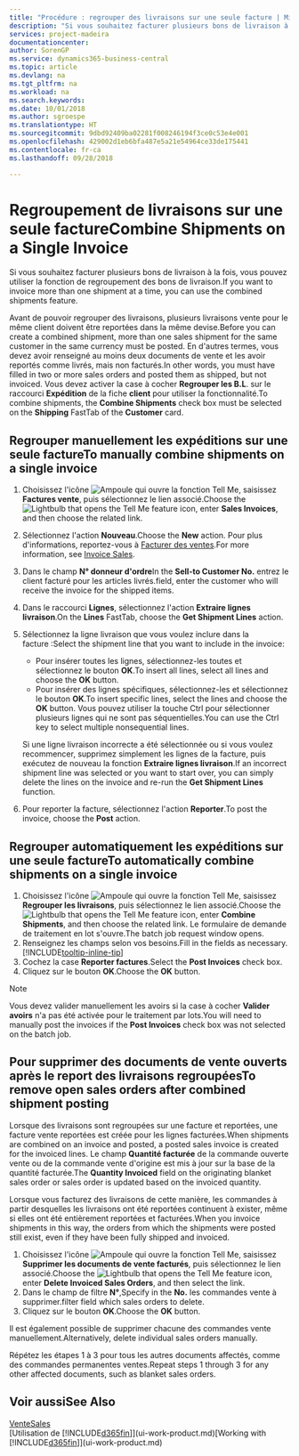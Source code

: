 ```yaml
---
title: "Procédure : regrouper des livraisons sur une seule facture | Microsoft Docs"
description: "Si vous souhaitez facturer plusieurs bons de livraison à la fois, vous pouvez utiliser la fonction de regroupement des bons de livraison."
services: project-madeira
documentationcenter: 
author: SorenGP
ms.service: dynamics365-business-central
ms.topic: article
ms.devlang: na
ms.tgt_pltfrm: na
ms.workload: na
ms.search.keywords: 
ms.date: 10/01/2018
ms.author: sgroespe
ms.translationtype: HT
ms.sourcegitcommit: 9dbd92409ba02281f008246194f3ce0c53e4e001
ms.openlocfilehash: 429002d1eb6bfa487e5a21e54964ce33de175441
ms.contentlocale: fr-ca
ms.lasthandoff: 09/28/2018

---
```

# <a name="combine-shipments-on-a-single-invoice"></a><span data-ttu-id="0ebe5-103">Regroupement de livraisons sur une seule facture</span><span class="sxs-lookup"><span data-stu-id="0ebe5-103">Combine Shipments on a Single Invoice</span></span>
<span data-ttu-id="0ebe5-104">Si vous souhaitez facturer plusieurs bons de livraison à la fois, vous pouvez utiliser la fonction de regroupement des bons de livraison.</span><span class="sxs-lookup"><span data-stu-id="0ebe5-104">If you want to invoice more than one shipment at a time, you can use the combined shipments feature.</span></span>  

 <span data-ttu-id="0ebe5-105">Avant de pouvoir regrouper des livraisons, plusieurs livraisons vente pour le même client doivent être reportées dans la même devise.</span><span class="sxs-lookup"><span data-stu-id="0ebe5-105">Before you can create a combined shipment, more than one sales shipment for the same customer in the same currency must be posted.</span></span> <span data-ttu-id="0ebe5-106">En d'autres termes, vous devez avoir renseigné au moins deux documents de vente et les avoir reportés comme livrés, mais non facturés.</span><span class="sxs-lookup"><span data-stu-id="0ebe5-106">In other words, you must have filled in two or more sales orders and posted them as shipped, but not invoiced.</span></span> <span data-ttu-id="0ebe5-107">Vous devez activer la case à cocher **Regrouper les B.L**. sur le raccourci **Expédition** de la fiche **client** pour utiliser la fonctionnalité.</span><span class="sxs-lookup"><span data-stu-id="0ebe5-107">To combine shipments, the **Combine Shipments** check box must be selected on the **Shipping** FastTab of the **Customer** card.</span></span>  

## <a name="to-manually-combine-shipments-on-a-single-invoice"></a><span data-ttu-id="0ebe5-108">Regrouper manuellement les expéditions sur une seule facture</span><span class="sxs-lookup"><span data-stu-id="0ebe5-108">To manually combine shipments on a single invoice</span></span>  
1. <span data-ttu-id="0ebe5-109">Choisissez l'icône ![Ampoule qui ouvre la fonction Tell Me](media/ui-search/search_small.png "Dites-moi ce que vous voulez faire"), saisissez **Factures vente**, puis sélectionnez le lien associé.</span><span class="sxs-lookup"><span data-stu-id="0ebe5-109">Choose the ![Lightbulb that opens the Tell Me feature](media/ui-search/search_small.png "Tell me what you want to do") icon, enter **Sales Invoices**, and then choose the related link.</span></span>  
2. <span data-ttu-id="0ebe5-110">Sélectionnez l'action **Nouveau**.</span><span class="sxs-lookup"><span data-stu-id="0ebe5-110">Choose the **New** action.</span></span> <span data-ttu-id="0ebe5-111">Pour plus d'informations, reportez-vous à [Facturer des ventes](sales-how-invoice-sales.md).</span><span class="sxs-lookup"><span data-stu-id="0ebe5-111">For more information, see [Invoice Sales](sales-how-invoice-sales.md).</span></span>
3. <span data-ttu-id="0ebe5-112">Dans le champ **N° donneur d'ordre**</span><span class="sxs-lookup"><span data-stu-id="0ebe5-112">In the **Sell-to Customer No.**</span></span> <span data-ttu-id="0ebe5-113">entrez le client facturé pour les articles livrés.</span><span class="sxs-lookup"><span data-stu-id="0ebe5-113">field, enter the customer who will receive the invoice for the shipped items.</span></span>  
4. <span data-ttu-id="0ebe5-114">Dans le raccourci **Lignes**, sélectionnez l'action **Extraire lignes livraison**.</span><span class="sxs-lookup"><span data-stu-id="0ebe5-114">On the **Lines** FastTab, choose the **Get Shipment Lines** action.</span></span>  
5. <span data-ttu-id="0ebe5-115">Sélectionnez la ligne livraison que vous voulez inclure dans la facture :</span><span class="sxs-lookup"><span data-stu-id="0ebe5-115">Select the shipment line that you want to include in the invoice:</span></span>  

    - <span data-ttu-id="0ebe5-116">Pour insérer toutes les lignes, sélectionnez-les toutes et sélectionnez le bouton **OK**.</span><span class="sxs-lookup"><span data-stu-id="0ebe5-116">To insert all lines, select all lines and choose the **OK** button.</span></span>  
    - <span data-ttu-id="0ebe5-117">Pour insérer des lignes spécifiques, sélectionnez-les et sélectionnez le bouton **OK**.</span><span class="sxs-lookup"><span data-stu-id="0ebe5-117">To insert specific lines, select the lines and choose the **OK** button.</span></span> <span data-ttu-id="0ebe5-118">Vous pouvez utiliser la touche Ctrl pour sélectionner plusieurs lignes qui ne sont pas séquentielles.</span><span class="sxs-lookup"><span data-stu-id="0ebe5-118">You can use the Ctrl key to select multiple nonsequential lines.</span></span>  

    <span data-ttu-id="0ebe5-119">Si une ligne livraison incorrecte a été sélectionnée ou si vous voulez recommencer, supprimez simplement les lignes de la facture, puis exécutez de nouveau la fonction **Extraire lignes livraison**.</span><span class="sxs-lookup"><span data-stu-id="0ebe5-119">If an incorrect shipment line was selected or you want to start over, you can simply delete the lines on the invoice and re-run the **Get Shipment Lines** function.</span></span>  
7. <span data-ttu-id="0ebe5-120">Pour reporter la facture, sélectionnez l'action **Reporter**.</span><span class="sxs-lookup"><span data-stu-id="0ebe5-120">To post the invoice, choose the **Post** action.</span></span>  

## <a name="to-automatically-combine-shipments-on-a-single-invoice"></a><span data-ttu-id="0ebe5-121">Regrouper automatiquement les expéditions sur une seule facture</span><span class="sxs-lookup"><span data-stu-id="0ebe5-121">To automatically combine shipments on a single invoice</span></span>  
1. <span data-ttu-id="0ebe5-122">Choisissez l'icône ![Ampoule qui ouvre la fonction Tell Me](media/ui-search/search_small.png "Dites-moi ce que vous voulez faire"), saisissez **Regrouper les livraisons**, puis sélectionnez le lien associé.</span><span class="sxs-lookup"><span data-stu-id="0ebe5-122">Choose the ![Lightbulb that opens the Tell Me feature](media/ui-search/search_small.png "Tell me what you want to do") icon, enter **Combine Shipments**, and then choose the related link.</span></span> <span data-ttu-id="0ebe5-123">Le formulaire de demande de traitement en lot s'ouvre.</span><span class="sxs-lookup"><span data-stu-id="0ebe5-123">The batch job request window opens.</span></span>  
2. <span data-ttu-id="0ebe5-124">Renseignez les champs selon vos besoins.</span><span class="sxs-lookup"><span data-stu-id="0ebe5-124">Fill in the fields as necessary.</span></span> [!INCLUDE[tooltip-inline-tip](includes/tooltip-inline-tip_md.md)]
3. <span data-ttu-id="0ebe5-125">Cochez la case **Reporter factures**.</span><span class="sxs-lookup"><span data-stu-id="0ebe5-125">Select the **Post Invoices** check box.</span></span>  
4.  <span data-ttu-id="0ebe5-126">Cliquez sur le bouton **OK**.</span><span class="sxs-lookup"><span data-stu-id="0ebe5-126">Choose the **OK** button.</span></span>  

> [!NOTE]  
>  <span data-ttu-id="0ebe5-127">Vous devez valider manuellement les avoirs si la case à cocher **Valider avoirs** n'a pas été activée pour le traitement par lots.</span><span class="sxs-lookup"><span data-stu-id="0ebe5-127">You will need to manually post the invoices if the **Post Invoices** check box was not selected on the batch job.</span></span>  

## <a name="to-remove-open-sales-orders-after-combined-shipment-posting"></a><span data-ttu-id="0ebe5-128">Pour supprimer des documents de vente ouverts après le report des livraisons regroupées</span><span class="sxs-lookup"><span data-stu-id="0ebe5-128">To remove open sales orders after combined shipment posting</span></span> 
<span data-ttu-id="0ebe5-129">Lorsque des livraisons sont regroupées sur une facture et reportées, une facture vente reportées est créée pour les lignes facturées.</span><span class="sxs-lookup"><span data-stu-id="0ebe5-129">When shipments are combined on an invoice and posted, a posted sales invoice is created for the invoiced lines.</span></span> <span data-ttu-id="0ebe5-130">Le champ **Quantité facturée** de la commande ouverte vente ou de la commande vente d'origine est mis à jour sur la base de la quantité facturée.</span><span class="sxs-lookup"><span data-stu-id="0ebe5-130">The **Quantity Invoiced** field on the originating blanket sales order or sales order is updated based on the invoiced quantity.</span></span>  

<span data-ttu-id="0ebe5-131">Lorsque vous facturez des livraisons de cette manière, les commandes à partir desquelles les livraisons ont été reportées continuent à exister, même si elles ont été entièrement reportées et facturées.</span><span class="sxs-lookup"><span data-stu-id="0ebe5-131">When you invoice shipments in this way, the orders from which the shipments were posted still exist, even if they have been fully shipped and invoiced.</span></span>   

1. <span data-ttu-id="0ebe5-132">Choisissez l'icône ![Ampoule qui ouvre la fonction Tell Me](media/ui-search/search_small.png "Dites-moi ce que vous voulez faire"), saisissez **Supprimer les documents de vente facturés**, puis sélectionnez le lien associé.</span><span class="sxs-lookup"><span data-stu-id="0ebe5-132">Choose the ![Lightbulb that opens the Tell Me feature](media/ui-search/search_small.png "Tell me what you want to do") icon, enter **Delete Invoiced Sales Orders**, and then select the link.</span></span>  
2. <span data-ttu-id="0ebe5-133">Dans le champ de filtre **N°**,</span><span class="sxs-lookup"><span data-stu-id="0ebe5-133">Specify in the **No.**</span></span> <span data-ttu-id="0ebe5-134">les commandes vente à supprimer.</span><span class="sxs-lookup"><span data-stu-id="0ebe5-134">filter field which sales orders to delete.</span></span>  
3. <span data-ttu-id="0ebe5-135">Cliquez sur le bouton **OK**.</span><span class="sxs-lookup"><span data-stu-id="0ebe5-135">Choose the **OK** button.</span></span>  

<span data-ttu-id="0ebe5-136">Il est également possible de supprimer chacune des commandes vente manuellement.</span><span class="sxs-lookup"><span data-stu-id="0ebe5-136">Alternatively, delete individual sales orders manually.</span></span>  

<span data-ttu-id="0ebe5-137">Répétez les étapes 1 à 3 pour tous les autres documents affectés, comme des commandes permanentes ventes.</span><span class="sxs-lookup"><span data-stu-id="0ebe5-137">Repeat steps 1 through 3 for any other affected documents, such as blanket sales orders.</span></span>

## <a name="see-also"></a><span data-ttu-id="0ebe5-138">Voir aussi</span><span class="sxs-lookup"><span data-stu-id="0ebe5-138">See Also</span></span>  
[<span data-ttu-id="0ebe5-139">Vente</span><span class="sxs-lookup"><span data-stu-id="0ebe5-139">Sales</span></span>](sales-manage-sales.md)  
<span data-ttu-id="0ebe5-140">[Utilisation de [!INCLUDE[d365fin](includes/d365fin_md.md)]](ui-work-product.md)</span><span class="sxs-lookup"><span data-stu-id="0ebe5-140">[Working with [!INCLUDE[d365fin](includes/d365fin_md.md)]](ui-work-product.md)</span></span>

